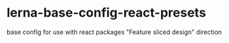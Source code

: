 # lerna-base-config-react-presets
base config for use with react packages "Feature sliced design" direction
